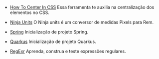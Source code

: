 <!------------------------------------------------------------------------------
  #FERRAMENTAS
------------------------------------------------------------------------------->

<!-- Seção do Sidebar voltada para as ferramentas de desenvolvimento-->

- [How To Center In CSS](http://howtocenterincss.com/) Essa ferramenta te
  auxilia na centralização dos elementos no CSS.

- [Ninja Units](https://www.ninjaunits.com/converters/pixels/pixels-rem/) O
  Ninja units é um conversor de medidas Pixels para Rem.

- [Spring](https://start.spring.io/) Inicialização de projeto Spring.

- [Quarkus](https://code.quarkus.io/) Inicialização de projeto Quarkus.

- [RegExr](https://regexr.com/) Aprenda, construa e teste expressões regulares.

